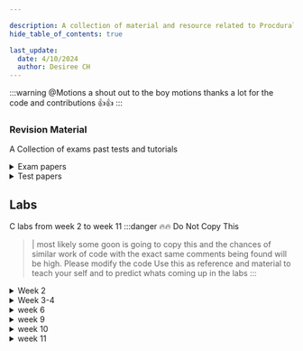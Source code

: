 ```yaml
---

description: A collection of material and resource related to Procdural Programming (211)
hide_table_of_contents: true

last_update:
  date: 4/10/2024
  author: Desiree CH
---
```

:::warning @Motions 
a shout out to the boy  motions thanks a lot for the code and contributions 👍👍
:::

### Revision Material
A Collection of exams past tests and tutorials

<details>
<summary> Exam papers </summary>

- [2021 exam](https://drive.google.com/file/d/10CE7rNh5XPI5EqKyV-s0J5WyMsI1WbhO/view?usp=drive_link)  
- [2022 exam](https://drive.google.com/file/d/17u2oAOAcG6UkFK-q6ndPgxOVSzlJ4OsR/view?usp=drive_linkhttps://google.com)  
</details>

<details>
<summary>Test papers </summary>

- [test 1](https://drive.google.com/file/d/1d2QB2ko4N7Y-SQ6vWmVA_eVKt_eB_D-n/view?usp=sharing)
- [another test 1](https://drive.google.com/file/d/1SjcJbkeyTFxXv7quLlJVrAoM5-UUqGoX/view?usp=sharing)
-[test 1 answers](https://drive.google.com/file/d/1rIQfzCk2EcEM5YvT972kuXMb2QDAUSFZ/view?usp=sharing)
- [test 2](https://drive.google.com/file/d/1Q4DCzDdIJ9OJGDt1kBe1RZHWiliEnqBs/view?usp=drive_link)
-
</details>


## Labs
C labs from week 2 to week 11 
:::danger 🔥🔥 Do Not Copy This 
   > |  most likely some goon is going to copy this and the chances of similar work of code with the exact  same comments being found will be high. Please modify the code Use this as reference and material to teach your self and to predict whats coming up in the labs
:::
<details>

<summary> Week 2</summary>

### Write a C program to calculate simple interest

    ``` c 
    #include <stdio.h>

    int main() {
        float principal, rate, time, interest;

        printf("Enter the Principal amount: ");
        scanf("%f", &principal);

        printf("Enter the Rate of interest: ");
        scanf("%f", &rate);

        printf("Enter the Time (in years): ");
        scanf("%f", &time);

        interest = (principal * rate * time) / 100;

        printf("Simple Interest : %.2f\n", interest);

        return 0;
    }
    ```
<br /><br />

### Write a C program to swap two integers
    ``` c
    #include <stdio.h>

    int main() {
        int num1, num2, temp;

        printf("Enter the first number: ");
        scanf("%d", &num1);

        printf("Enter the second number: ");
        scanf("%d", &num2);

        printf("Before swapping: num1 = %d, num2 = %d\n", num1, num2);

        // Swapping
        temp = num1;
        num1 = num2;
        num2 = temp;

        printf("After swapping: num1 = %d, num2 = %d\n", num1, num2);

        return 0;
    }

    ```
<br /><br />

### Write a C program to accept 5 fraction numbers (floating point numbers) and find sum and average of the numbers
    ```c
    #include <stdio.h>

    int main() {
        float num, sum = 0.0, average;
        int i;

        printf("Enter 5 fraction numbers:\n");

        for(i = 1; i <= 5; i++) {
            printf("Enter number %d: ", i);
            scanf("%f", &num);
            sum += num;
        }

        average = sum / 5;

        printf("Sum of the numbers: %.2f\n", sum);
        printf("Average of the numbers: %.2f\n", average);

        return 0;
    }
        

    ```
<br /><br />

### Write a C program to convert temperature from degree centigrade to Fahrenhei
- this program converts a the value entered and uses the formula C * (9/5) +32 to convert

  ```c  
    #include <stdio.h>

    int main() {
        float celsius, fahrenheit;

        printf("Enter temperature in Celsius: ");
        scanf("%f", &celsius);

        fahrenheit = (celsius * 9 / 5) + 32;

        printf("%.2f Celsius = %.2f Fahrenheit\n", celsius, fahrenheit);

        return 0;
    }


    ```
</details>

<details>
<summary>Week 3-4  </summary>

### Write a C program to find whether given no is even or odd

    ``` c
        #include <stdio.h>

        int main() {
            int num;

            printf("Enter an integer: ");
            scanf("%d", &num);

            if(num % 2 == 0)
                printf("%d is even.\n", num);
            else
                printf("%d is odd.\n", num);

            return 0;
        }


    ```

### Write a C program to find greatest in 3 numbers
    ```c

    #include <stdio.h>

    int main() {
        int num1, num2, num3;

        printf("Enter the first number: ");
        scanf("%d", &num1);

        printf("Enter the second number: ");
        scanf("%d", &num2);

        printf("Enter the third number: ");
        scanf("%d", &num3);

        if(num1 >= num2 && num1 >= num3)
            printf("%d is the greatest number.\n", num1);
        else if(num2 >= num1 && num2 >= num3)
            printf("%d is the greatest number.\n", num2);
        else
            printf("%d is the greatest number.\n", num3);

        return 0;
    }


    ``` 

### Write a C program to find that entered year is leap year or not
    ```c

    #include <stdio.h>

    int main() {
        int year;

        printf("Enter a year: ");
        scanf("%d", &year);

        if(year % 4 == 0) {
            if(year % 100 == 0) {
                // year is divisible by 400, hence the year is a leap year
                if (year % 400 == 0)
                    printf("%d is a leap year.\n", year);
                else
                    printf("%d is not a leap year.\n", year);
            }
            else
                printf("%d is a leap year.\n", year );
        }
        else
            printf("%d is not a leap year.\n", year);
    
        return 0;
    }


    ```

### Write a C program to accept marks scored in a subject and print the result as below If the marks scored is less than 35 print result as fail, if the marks scored is 35 and above and less than 50 print the result as III class, if the marks is 50 and above and less than 60 print result as II class, if the marks is 60 and above and less than 85 print result as I class and if the marks is 85 and above and less than 100 print the result as distinction. [Use if-else statement]
    ```c
    #include <stdio.h>

    int main() {
        int marks;

        printf("Enter the marks scored: ");
        scanf("%d", &marks);

        if(marks < 35)
            printf("Result: Fail\n");
        else if(marks >= 35 && marks < 50)
            printf("Result: III class\n");
        else if(marks >= 50 && marks < 60)
            printf("Result: II class\n");
        else if(marks >= 60 && marks < 85)
            printf("Result: I class\n");
        else if(marks >= 85 && marks <= 100)
            printf("Result: Distinction\n");
        else
            printf("Invalid marks entered. Please enter marks between 0 and 100.\n");

        return 0;
    }


    ```

### Write a C program to do basic arithmetic operations on given two integers by accepting the operator from the user. Use switch case statement to do this program.

:::note HINT
the given operator is +, then program should give sum of given two integers,
if the operator is –, then calculate difference, if operator is * then calculate
product and if the given operator is /, then calculate quotient.
:::

    ``` c
    #include <stdio.h>

    int main() {
        int num1, num2;
        char operator;

        printf("Enter the first number: ");
        scanf("%d", &num1);

        printf("Enter the second number: ");
        scanf("%d", &num2);

        printf("Enter an operator (+, -, *, /): ");
        scanf(" %c", &operator); // Note the space before %c to skip any whitespace characters

        switch(operator) {
            case '+':
                printf("%d + %d = %d\n", num1, num2, num1 + num2);
                break;
            case '-':
                printf("%d - %d = %d\n", num1, num2, num1 - num2);
                break;
            case '*':
                printf("%d * %d = %d\n", num1, num2, num1 * num2);
                break;
            case '/':
                if(num2 != 0)
                    printf("%d / %d = %.2f\n", num1, num2, (float)num1 / num2);
                else
                    printf("Error! Division by zero is not allowed.\n");
                break;
            default:
                printf("Invalid operator.\n");
        }

        return 0;
    }


    ```
</details>



<details>
<summary> week 6</summary>

### Write a C program to generate multiplication table for a given number
    ```c
    #include <stdio.h>

    int main() {
        int num, i;

        printf("Enter a number: ");
        scanf("%d", &num);

        printf("Multiplication table for %d:\n", num);
        for(i = 1; i <= 10; i++) {
            printf("%d * %d = %d\n", num, i, num * i);
        }

        return 0;
    }


    ```

### Write a C program to find factorial of a number
    ```c
    #include <stdio.h>

    int main() {
        int num, i;
        unsigned long long factorial = 1;

        printf("Enter an integer: ");
        scanf("%d", &num);

        if (num < 0)
            printf("Error! Factorial of a negative number doesn't exist.\n");
        else {
            for(i = 1; i <= num; ++i) {
                factorial *= i;
            }
            printf("Factorial of %d = %llu\n", num, factorial);
        }

        return 0;
    }


    ```

### Write a C program to find the sum of individual digits of a positive integer. [Hint: Given positive integer is 4557 [Sum of individual digits of a positive integer = 4+5+5+7=21].
    ```c
    #include <stdio.h>

    int main() {
        int num, temp, digit, sum = 0;

        printf("Enter a positive integer: ");
        scanf("%d", &num);

        temp = num;
        while(temp > 0) {
            digit = temp % 10;
            sum += digit;
            temp /= 10;
        }

        printf("Sum of individual digits of %d = %d\n", num, sum);

        return 0;
    }



    ```

### Write a C program to generate first n natural numbers using for loop.

    ```c
    #include <stdio.h>

    int main() {
        int i, n;

        printf("Enter a positive integer: ");
        scanf("%d", &n);

        printf("First %d natural numbers are: ", n);
        for(i = 1; i <= n; i++) {
            printf("%d ", i);
        }

        return 0;
    }


    ```
</details>



<details>
<summary> week 9</summary>

### Write a C program to find the factorial of a number using recursion.
```c
#include <stdio.h>

// Function to calculate factorial using recursion
unsigned long long factorial(int n) {
    if(n == 0)
        return 1;
    else
        return n * factorial(n - 1);
}

int main() {
    int num;

    printf("Enter an integer: ");
    scanf("%d", &num);

    if (num < 0)
        printf("Error! Factorial of a negative number doesn't exist.\n");
    else {
        printf("Factorial of %d = %llu\n", num, factorial(num));
    }

    return 0;
}


```
### Write a C program to show table of a number using functions
```c
#include <stdio.h>

// Function to print the multiplication table
void printTable(int num) {
    int i;
    for(i = 1; i <= 10; i++) {
        printf("%d * %d = %d\n", num, i, num * i);
    }
}

int main() {
    int num;

    printf("Enter a number: ");
    scanf("%d", &num);

    printf("Multiplication table for %d:\n", num);
    printTable(num);

    return 0;
}


```
### Write a C program to swap two numbers using functions.

```c
#include <stdio.h>

// Function to swap two numbers
void swap(int *num1, int *num2) {
    int temp;

    temp = *num1;
    *num1 = *num2;
    *num2 = temp;
}

int main() {
    int num1, num2;

    printf("Enter the first number: ");
    scanf("%d", &num1);

    printf("Enter the second number: ");
    scanf("%d", &num2);

    printf("Before swapping: num1 = %d, num2 = %d\n", num1, num2);

    // Swapping
    swap(&num1, &num2);

    printf("After swapping: num1 = %d, num2 = %d\n", num1, num2);

    return 0;
}


```

### Write a C program to show table of a number using functions.
```c
#include <stdio.h>

// Function to print the multiplication table
void printTable(int num) {
    int i;
    for(i = 1; i <= 10; i++) {
        printf("%d * %d = %d\n", num, i, num * i);
    }
}

int main() {
    int num;

    printf("Enter a number: ");
    scanf("%d", &num);

    printf("Multiplication table for %d:\n", num);
    printTable(num);

    return 0;
}


```

### Write a C program to find square of a number using functions.
```c
#include <stdio.h>

// Function to calculate the square of a number
int square(int num) {
    return num * num;
}

int main() {
    int num;

    printf("Enter a number: ");
    scanf("%d", &num);

    printf("Square of %d = %d\n", num, square(num));

    return 0;
}


```
</details>


<details>
<summary> week 10</summary>

### Write a C program to accept and print 1_D array.
```c
#include <stdio.h>

int main() {
    int array[10];
    int i;

    printf("Enter 10 integers:\n");

    // Accepting the elements of the array
    for(i = 0; i < 10; i++) {
        printf("Enter element %d: ", i+1);
        scanf("%d", &array[i]);
    }

    // Printing the elements of the array
    printf("\nThe elements of the array are:\n");
    for(i = 0; i < 10; i++) {
        printf("%d ", array[i]);
    }

    return 0;
}
```

### Write a C program to accept and print 2_D array
``` c
#include <stdio.h>

int main() {
    int array[3][3];
    int i, j;

    printf("Enter 9 integers for a 3x3 array:\n");

    // Accepting the elements of the array
    for(i = 0; i < 3; i++) {
        for(j = 0; j < 3; j++) {
            printf("Enter element at [%d][%d]: ", i, j);
            scanf("%d", &array[i][j]);
        }
    }

    // Printing the elements of the array
    printf("\nThe elements of the array are:\n");
    for(i = 0; i < 3; i++) {
        for(j = 0; j < 3; j++) {
            printf("%d ", array[i][j]);
        }
        printf("\n");
    }

    return 0;
}


```

### Write a C program to find sum of two matrices.
```c
#include <stdio.h>

int main() {
    int a[3][3], b[3][3], sum[3][3], i, j;

    printf("Enter elements for first 3x3 matrix:\n");
    for(i = 0; i < 3; i++) {
        for(j = 0; j < 3; j++) {
            printf("Enter element at [%d][%d]: ", i, j);
            scanf("%d", &a[i][j]);
        }
    }

    printf("\nEnter elements for second 3x3 matrix:\n");
    for(i = 0; i < 3; i++) {
        for(j = 0; j < 3; j++) {
            printf("Enter element at [%d][%d]: ", i, j);
            scanf("%d", &b[i][j]);
        }
    }

    // Calculating the sum of the matrices
    for(i = 0; i < 3; i++) {
        for(j = 0; j < 3; j++) {
            sum[i][j] = a[i][j] + b[i][j];
        }
    }

    // Printing the sum of the matrices
    printf("\nThe sum of the matrices is:\n");
    for(i = 0; i < 3; i++) {
        for(j = 0; j < 3; j++) {
            printf("%d ", sum[i][j]);
        }
        printf("\n");
    }

    return 0;
}


```

### Write a C program to find subtraction of two matrices.
```c
#include <stdio.h>

struct Student {
    char name[50];
    int roll;
    float marks;
};

int main() {
    struct Student s;

    printf("Enter information of students:\n");

    printf("Enter name: ");
    fgets(s.name, sizeof(s.name), stdin);

    printf("Enter roll number: ");
    scanf("%d", &s.roll);

    printf("Enter marks: ");
    scanf("%f", &s.marks);

    printf("Displaying Information:\n");
    printf("Name: %s", s.name);
    printf("Roll: %d\n", s.roll);
    printf("Marks: %.2f\n", s.marks);

    return 0;
}


```

### Write a C program to find multiplication of two matrices
```c
#include <stdio.h>

int main() {
    int a[3][3], b[3][3], mult[3][3], r, c, i, sum = 0;

    printf("Enter elements for first 3x3 matrix:\n");
    for(r = 0; r < 3; r++) {
        for(c = 0; c < 3; c++) {
            printf("Enter element at [%d][%d]: ", r, c);
            scanf("%d", &a[r][c]);
        }
    }

    printf("\nEnter elements for second 3x3 matrix:\n");
    for(r = 0; r < 3; r++) {
        for(c = 0; c < 3; c++) {
            printf("Enter element at [%d][%d]: ", r, c);
            scanf("%d", &b[r][c]);
        }
    }

    // Initializing all elements of mult matrix to 0
    for(r = 0; r < 3; r++) {
        for(c = 0; c < 3; c++) {
            mult[r][c] = 0;
        }
    }

    // Calculating multiplication of the matrices
    for(r = 0; r < 3; r++) {
        for(c = 0; c < 3; c++) {
            for(i = 0; i < 3; i++) {
                sum += a[r][i] * b[i][c];
            }
            mult[r][c] = sum;
            sum = 0;
        }
    }

    // Printing the multiplication of the matrices
    printf("\nThe multiplication of the matrices is:\n");
    for(r = 0; r < 3; r++) {
        for(c = 0; c < 3; c++) {
            printf("%d ", mult[r][c]);
        }
        printf("\n");
    }

    return 0;
}


```
</details>

<details>
<summary>week 11</summary>

### Write a c program to copy string using library function strcpy
```c
#include <stdio.h>
#include <string.h>

int main() {
    char source[100], destination[100];

    printf("Enter source string: ");
    fgets(source, sizeof(source), stdin);

    strcpy(destination, source);

    printf("Destination string: %s", destination);

    return 0;
}
```


### Write a C program to concatenate strings.  

``` c
#include <stdio.h>
#include <string.h>

int main() {
    char str1[100], str2[100];

    printf("Enter first string: ");
    fgets(str1, sizeof(str1), stdin);

    printf("Enter second string: ");
    fgets(str2, sizeof(str2), stdin);

    strcat(str1, str2);

    printf("Concatenated string: %s", str1);

    return 0;
}


```

### Write a C palindrome program to find whether the given string is palindrome or not
``` c

#include <stdio.h>
#include <string.h>

int main() {
    char str[100], rev[100];
    int len, i, j;

    printf("Enter a string: ");
    fgets(str, sizeof(str), stdin);

    len = strlen(str) - 1;  // Subtract 1 to ignore the newline character from fgets

    for(i = len - 1, j = 0; i >= 0; i--, j++) {
        rev[j] = str[i];
    }
    rev[j] = '\0';  // Null-terminate the reversed string

    if(strcmp(str, rev) == 0) {
        printf("%s is a palindrome.\n", str);
    } else {
        printf("%s is not a palindrome.\n", str);
    }

    return 0;
}


```
### C Program to store Information (name, roll and marks) of a Student Using sructure.
``` TO BE UPLOADED !!!
```

### Write a C program to store Information of 10 students using structure.
```c
#include <stdio.h>

struct Student {
    char name[50];
    int roll;
    float marks;
};

int main() {
    struct Student s[10];
    int i;

    printf("Enter information of students:\n");

    for(i = 0; i < 10; i++) {
        printf("\nFor roll number%d,\n", i+1);

        printf("Enter name: ");
        scanf("%s", s[i].name);

        printf("Enter marks: ");
        scanf("%f", &s[i].marks);
    }

    printf("\nDisplaying Information:\n\n");
    
    for(i = 0; i < 10; i++) {
        printf("\nInformation for roll number%d:\n", i+1);
        printf("Name: %s\n", s[i].name);
        printf("Marks: %.1f\n", s[i].marks);
    }

    return 0;
}


```
### Write a C program to add two distances (in inch-feet) System Using Structure.
``` c
#include <stdio.h>

struct Distance {
    int feet;
    float inch;
};

int main() {
    struct Distance d1, d2, sum;

    printf("Enter 1st distance\n");
    printf("Enter feet: ");
    scanf("%d", &d1.feet);
    printf("Enter inch: ");
    scanf("%f", &d1.inch);

    printf("\nEnter 2nd distance\n");
    printf("Enter feet: ");
    scanf("%d", &d2.feet);
    printf("Enter inch: ");
    scanf("%f", &d2.inch);

    sum.feet = d1.feet + d2.feet;
    sum.inch = d1.inch + d2.inch;

    // converting inches to feet if inch is greater than 12
    while(sum.inch >= 12.0) {
        sum.inch = sum.inch - 12.0;
        ++sum.feet;
    }

    printf("\nSum of distances = %d\'-%.1f\"", sum.feet, sum.inch);

    return 0;
}


```

</details>